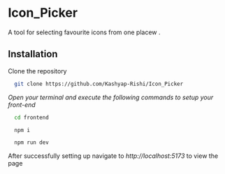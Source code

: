 # Icon_Picker

A tool for selecting favourite icons from one placew .


## Installation

Clone the repository

```bash
  git clone https://github.com/Kashyap-Rishi/Icon_Picker
```

_Open your terminal and execute the following commands to setup your front-end_

```bash
  cd frontend
```

```bash
  npm i
```

```bash
  npm run dev
```

After successfully setting up navigate to _http://localhost:5173_ to view the page

